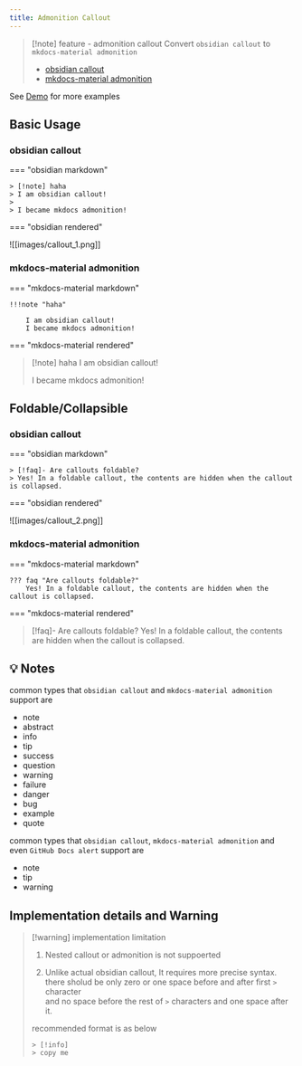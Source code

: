 ```yaml
---
title: Admonition Callout
---
```

> [!note]  feature - admonition callout
> Convert `obsidian callout` to `mkdocs-material admonition`
> 
> - [obsidian callout](https://help.obsidian.md/Editing+and+formatting/Callouts)
> - [mkdocs-material admonition](https://squidfunk.github.io/mkdocs-material/reference/admonitions/)

See [Demo](demo) for more examples
## Basic Usage

###  obsidian callout

=== "obsidian markdown"

```
> [!note] haha
> I am obsidian callout!
> 
> I became mkdocs admonition!
```

=== "obsidian rendered"

![[images/callout_1.png]]


### mkdocs-material admonition

=== "mkdocs-material markdown"

```
!!!note "haha"

    I am obsidian callout!
    I became mkdocs admonition!
```

=== "mkdocs-material rendered"

> [!note] haha
> I am obsidian callout!
> 
> I became mkdocs admonition!



## Foldable/Collapsible

###  obsidian callout

=== "obsidian markdown"

```
> [!faq]- Are callouts foldable? 
> Yes! In a foldable callout, the contents are hidden when the callout is collapsed.
```

=== "obsidian rendered"

![[images/callout_2.png]]

### mkdocs-material admonition

=== "mkdocs-material markdown"

```
??? faq "Are callouts foldable?"
    Yes! In a foldable callout, the contents are hidden when the callout is collapsed.
```

=== "mkdocs-material rendered"

> [!faq]- Are callouts foldable? 
> Yes! In a foldable callout, the contents are hidden when the callout is collapsed.


## 💡 Notes

common types that `obsidian callout` and `mkdocs-material admonition` support are

-   note
-   abstract
-   info
-   tip
-   success
-   question
-   warning
-   failure
-   danger
-   bug
-   example
-   quote

common types that `obsidian callout`, `mkdocs-material admonition` and even `GitHub Docs alert` support are

- note
- tip
- warning

## Implementation details and Warning

> [!warning] implementation limitation
> 1. Nested callout or admonition is not suppoerted
> 
> 2. Unlike actual obsidian callout, It requires more precise syntax. <br>
>    there sholud be only zero or one space before and after first  `>` character <br>
>    and no space before the rest of `>` characters and one space after it.
> 
>   recommended format is as below
> ```text
> > [!info]
> > copy me 
> ```


